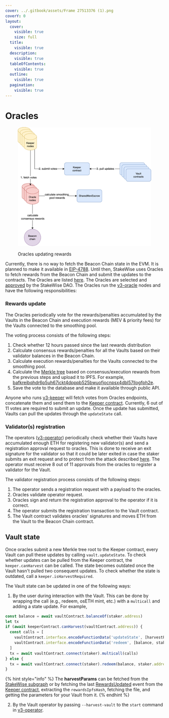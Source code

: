 ```yaml
---
cover: ../.gitbook/assets/Frame 27513376 (1).png
coverY: 0
layout:
  cover:
    visible: true
    size: full
  title:
    visible: true
  description:
    visible: true
  tableOfContents:
    visible: true
  outline:
    visible: true
  pagination:
    visible: true
---
```


# Oracles



<figure><img src="../.gitbook/assets/image (3).png" alt="" width="563"><figcaption><p>Oracles updating rewards</p></figcaption></figure>

Currently, there is no way to fetch the Beacon Chain state in the EVM. It is planned to make it available in [EIP-4788](https://eips.ethereum.org/EIPS/eip-4788). Until then, StakeWise uses Oracles to fetch rewards from the Beacon Chain and submit the updates to the contracts. The Oracles are listed [here](../protocol-overview-in-depth/oracles.md). The Oracles are selected and [approved](https://vote.stakewise.io/#/proposal/0x54ceedefd1060fbad17ab6181be5a90da4c686dc071d1f6121d24c0398700be6) by the StakeWise DAO. The Oracles run the [v3-oracle](https://github.com/stakewise/v3-oracle) nodes and have the following responsibilities:

### Rewards update

The Oracles periodically vote for the rewards/penalties accumulated by the Vaults in the Beacon Chain and execution rewards (MEV & priority fees) for the Vaults connected to the smoothing pool.

The voting process consists of the following steps:

1. Check whether 12 hours passed since the last rewards distribution
2. Calculate consensus rewards/penalties for all the Vaults based on their validator balances in the Beacon Chain.
3. Calculate execution rewards/penalties for the Vaults connected to the smoothing pool.&#x20;
4. Calculate the [Merkle tree](https://en.wikipedia.org/wiki/Merkle_tree) based on consensus/execution rewards from the previous steps and upload it to IPFS. For example, [bafkreibqhdr6p5uh67ickt4dpppb525bwuofjocnpsx4dbl57llogfph2e](https://stakewise.infura-ipfs.io/ipfs/bafkreibqhdr6p5uh67ickt4dpppb525bwuofjocnpsx4dbl57llogfph2e).
5. Save the vote to the database and make it available through public API.

Anyone who runs [v3-keeper](https://github.com/stakewise/v3-keeper/) will fetch votes from Oracles endpoints, concatenate them and send them to the [Keeper contract](https://v3-docs.stakewise.io/deployments). Currently, 6 out of 11 votes are required to submit an update. Once the update has submitted, Vaults can pull the updates through the `updateState` call.

### Validator(s) registration

The operators ([v3-operator](https://github.com/stakewise/v3-operator)) periodically check whether their Vaults have accumulated enough ETH for registering new validator(s) and send a registration approval request to oracles. This is done to receive an exit signature for the validator so that it could be later exited in case the staker submits an exit request and to protect from the attack described [here](https://blog.lido.fi/vulnerability-response-update/). The operator must receive 8 out of 11 approvals from the oracles to register a validator for the Vault.

The validator registration process consists of the following steps:

1. The operator sends a registration request with a payload to the oracles.
2. Oracles validate operator request.
3. Oracles sign and return the registration approval to the operator if it is correct.
4. The operator submits the registration transaction to the Vault contract.
5. The Vault contract validates oracles' signatures and moves ETH from the Vault to the Beacon Chain contract.

## Vault state

Once oracles submit a new Merkle tree root to the Keeper contract, every Vault can pull these updates by calling `vault.updateState`. To check whether updates can be pulled from the Keeper contract, the `keeper.canHarvest` can be called. The state becomes outdated once the Vault hasn't pulled two consequent updates. To check whether the state is outdated, call a `keeper.isHarvestRequired`.

The Vault state can be updated in one of the following ways:

1. By the user during interaction with the Vault. This can be done by wrapping the call (e.g., redeem, osETH mint, etc.) with a `multicall` and adding a state update. For example,

```typescript
const balance = await vaultContract.balanceOf(staker.address)
let tx
if (await keeperContract.canHarvest(vaultContract.address)) {
  const calls = [
    vaultContract.interface.encodeFunctionData('updateState', [harvestParams]),
    vaultContract.interface.encodeFunctionData('redeem', [balance, staker.address]),
  ]
  tx = await vaultContract.connect(staker).multicall(calls)
} else {
  tx = await vaultContract.connect(staker).redeem(balance, staker.address)
}
```

{% hint style="info" %}
The **harvestParams** can be fetched from the [StakeWise subgraph](https://graphs.stakewise.io/mainnet/subgraphs/name/stakewise/prod/graphql?query=%7B%0A++vaults%28where%3A+%7Bid%3A+%220xac0f906e433d58fa868f936e8a43230473652885%22%7D%29+%7B%0A++++rewardsRoot%0A++++proofReward%0A++++proofUnlockedMevReward%0A++++proof%0A++%7D%0A%7D) or by fetching the last [RewardsUpdated](https://github.com/stakewise/v3-core/blob/main/contracts/interfaces/IKeeperRewards.sol#L22) event from the [Keeper contract](https://v3-docs.stakewise.io/deployments), extracting the `rewardsIpfsHash`, fetching the file, and getting the parameters for your Vault from it.
{% endhint %}

2. By the Vault operator by passing `--harvest-vault` to the `start` command in [v3-operator](https://github.com/stakewise/v3-operator).

